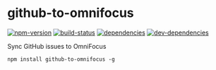 # github-to-omnifocus

[![npm-version][npm-version-badge]][npm-version-href]
[![build-status][build-status-badge]][build-status-href]
[![dependencies][dependencies-badge]][dependencies-href]
[![dev-dependencies][dev-dependencies-badge]][dev-dependencies-href]


Sync GitHub issues to OmniFocus

`npm install github-to-omnifocus -g`


[npm-version-badge]: https://img.shields.io/npm/v/@scott113341/github-to-omnifocus.svg?style=flat-square
[npm-version-href]: https://www.npmjs.com/package/@scott113341/github-to-omnifocus

[build-status-badge]: https://img.shields.io/travis/scott113341/github-to-omnifocus/master.svg?style=flat-square
[build-status-href]: https://travis-ci.org/scott113341/github-to-omnifocus/branches

[dependencies-badge]: https://img.shields.io/david/scott113341/github-to-omnifocus/master.svg?style=flat-square
[dependencies-href]: https://david-dm.org/scott113341/github-to-omnifocus/master#info=dependencies

[dev-dependencies-badge]: https://img.shields.io/david/dev/scott113341/github-to-omnifocus/master.svg?style=flat-square
[dev-dependencies-href]: https://david-dm.org/scott113341/github-to-omnifocus/master#info=devDependencies
